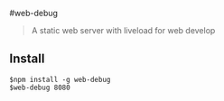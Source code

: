 #web-debug

> A static web server with liveload for web develop

## Install

    $npm install -g web-debug
    $web-debug 8080
